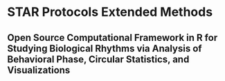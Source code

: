 # STAR Protocols Extended Methods
## Open Source Computational Framework in R for Studying Biological Rhythms via Analysis of Behavioral Phase, Circular Statistics, and Visualizations

